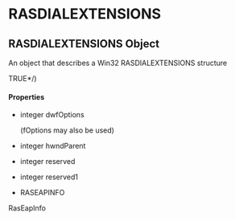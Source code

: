 # RASDIALEXTENSIONS


## RASDIALEXTENSIONS Object

An object that describes a Win32 RASDIALEXTENSIONS structure 

TRUE\*/\)

#### Properties

  - integer dwfOptions

    \(fOptions may also be used\)

  - integer hwndParent

    

  - integer reserved

    

  - integer reserved1

    

  - RASEAPINFO

 RasEapInfo

    